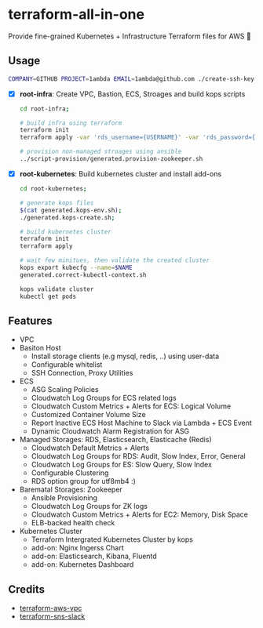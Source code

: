 # terraform-all-in-one

Provide fine-grained Kubernetes + Infrastructure Terraform files for AWS 🚀

## Usage

```bash
COMPANY=GITHUB PROJECT=1ambda EMAIL=1ambda@github.com ./create-ssh-key.sh
```

- [x] **root-infra**: Create VPC, Bastion, ECS, Stroages and build kops scripts
    ```bash
    cd root-infra;

    # build infra using terraform
    terraform init
    terraform apply -var 'rds_username={USERNAME}' -var 'rds_password={PASSWORD}'

    # provision non-managed stroages using ansible
    ../script-provision/generated.provision-zookeeper.sh
    ```
- [x] **root-kubernetes**: Build kubernetes cluster and install add-ons
    ```bash
    cd root-kubernetes;

    # generate kops files
    $(cat generated.kops-env.sh);
    ./generated.kops-create.sh;

    # build kubernetes cluster
    terraform init
    terraform apply

    # wait few minitues, then validate the created cluster
    kops export kubecfg --name=$NAME
    generated.correct-kubectl-context.sh

    kops validate cluster
    kubectl get pods
    ```

## Features

- VPC
- Basiton Host
    * Install storage clients (e.g mysql, redis, ..) using user-data
    * Configurable whitelist
    * SSH Connection, Proxy Utilities
- ECS
    * ASG Scaling Policies
    * Cloudwatch Log Groups for ECS related logs
    * Cloudwatch Custom Metrics + Alerts for ECS: Logical Volume
    * Customized Container Volume Size
    * Report Inactive ECS Host Machine to Slack via Lambda + ECS Event
    * Dynamic Cloudwatch Alarm Registration for ASG
- Managed Storages: RDS, Elasticsearch, Elasticache (Redis)
    * Cloudwatch Default Metrics + Alerts
    * Cloudwatch Log Groups for RDS: Audit, Slow Index, Error, General
    * Cloudwatch Log Groups for ES: Slow Query, Slow Index
    * Configurable Clustering
    * RDS option group for utf8mb4 :)
- Barematal Storages: Zookeeper
    * Ansible Provisioning
    * Cloudwatch Log Groups for ZK logs
    * Cloudwatch Custom Metrics + Alerts for EC2: Memory, Disk Space
    * ELB-backed health check
- Kubernetes Cluster
    * Terraform Intergrated Kubernetes Cluster by kops
    * add-on: Nginx Ingerss Chart
    * add-on: Elasticsearch, Kibana, Fluentd
    * add-on: Kubernetes Dashboard

## Credits

- [terraform-aws-vpc](https://github.com/terraform-aws-modules/terraform-aws-vpc)
- [terraform-sns-slack](https://github.com/builtinnya/aws-sns-slack-terraform)

